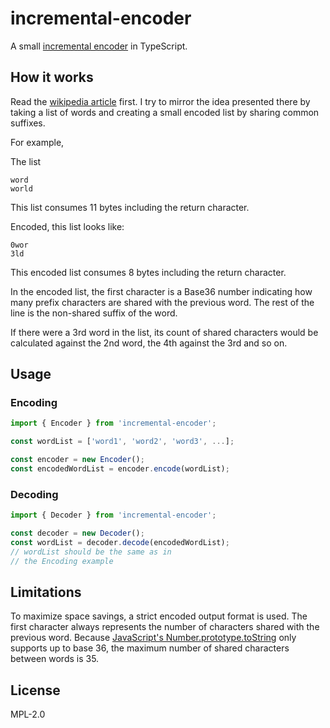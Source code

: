 # incremental-encoder

A small [incremental encoder][#wikipedia-incremental-encoding] in TypeScript.

## How it works

Read the [wikipedia article][#wikipedia-incremental-encoding] first. I try to mirror the idea presented there by taking a list
of words and creating a small encoded list by sharing common suffixes.

For example,

The list

```
word
world
```
This list consumes 11 bytes including the return character.

Encoded, this list looks like:
```
0wor
3ld
```
This encoded list consumes 8 bytes including the return character.

In the encoded list, the first character is a Base36 number indicating how many prefix characters are shared with the previous word. The rest of the line is the non-shared suffix of the word.

If there were a 3rd word in the list, its count of shared characters would be calculated against the 2nd word, the 4th against the 3rd and so on.

## Usage

### Encoding

```ts
import { Encoder } from 'incremental-encoder';

const wordList = ['word1', 'word2', 'word3', ...];

const encoder = new Encoder();
const encodedWordList = encoder.encode(wordList);
```

### Decoding
```ts
import { Decoder } from 'incremental-encoder';

const decoder = new Decoder();
const wordList = decoder.decode(encodedWordList);
// wordList should be the same as in
// the Encoding example
```

## Limitations
To maximize space savings, a strict encoded output format is used. The first character always represents the number of characters shared with the previous word. Because [JavaScript's Number.prototype.toString][#mdn-number-toString] only supports up to base 36, the maximum number of shared characters between words is 35.

## License

MPL-2.0

[#wikipedia-incremental-encoding]: https://en.wikipedia.org/wiki/Incremental_encoding
[#mdn-number-toString]: https://developer.mozilla.org/docs/Web/JavaScript/Reference/Global_Objects/Number/toString